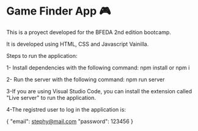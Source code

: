 # Game Finder App 🎮 

This is a proyect developed for the BFEDA 2nd edition bootcamp.

It is developed using HTML, CSS and Javascript Vainilla.

Steps to run the application: 

1- Install dependencies with the following command: 
npm install or npm i

2- Run the server with the following command: 
npm run server

3-If you are using Visual Studio Code, you can install the extension called "Live server" to run
the application.

4-The registred user to log in the application is:
 
{
    "email": stephy@mail.com
    "password": 123456
}
